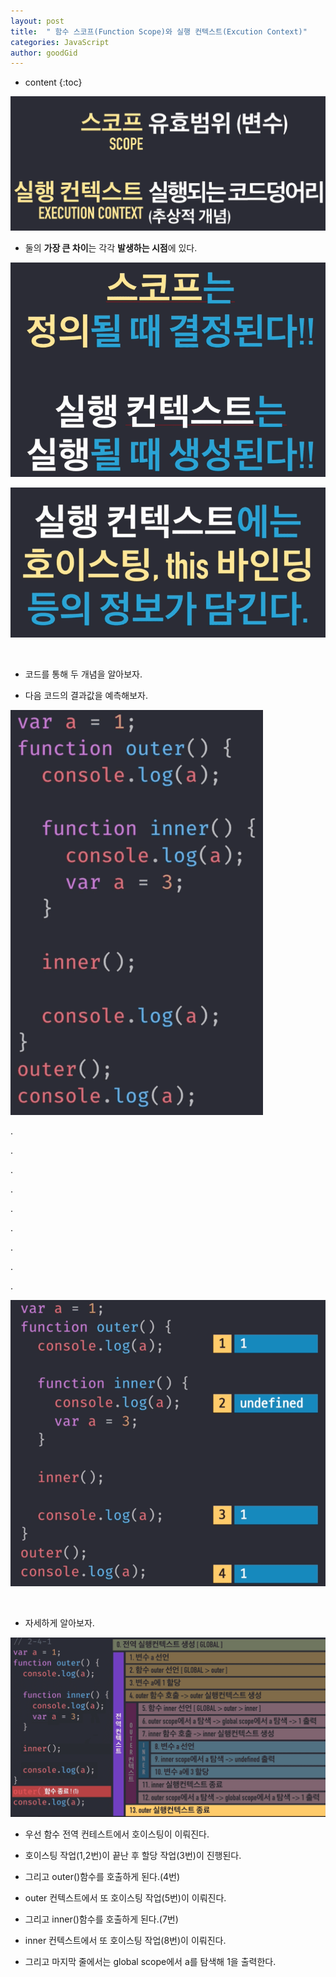```yaml
---
layout: post
title:  " 함수 스코프(Function Scope)와 실행 컨텍스트(Excution Context)"
categories: JavaScript
author: goodGid
---
```

* content
{:toc}

![](/assets/img/javascript/js_function_scope_and_excution_context_1.png)









* 둘의 **가장 큰 차이**는 각각 **발생하는 시점**에 있다.

![](/assets/img/javascript/js_function_scope_and_excution_context_2.png)

![](/assets/img/javascript/js_function_scope_and_excution_context_3.png)


<br>

* 코드를 통해 두 개념을 알아보자.

* 다음 코드의 결과값을 예측해보자.

![](/assets/img/javascript/js_function_scope_and_excution_context_4.png)

.

.

.

.

.

.

.

.

.

![](/assets/img/javascript/js_function_scope_and_excution_context_5.png)


<br>

* 자세하게 알아보자.

![](/assets/img/javascript/js_function_scope_and_excution_context_6.png)

* 우선 함수 전역 컨테스트에서 호이스팅이 이뤄진다.

* 호이스팅 작업(1,2번)이 끝난 후 할당 작업(3번)이 진행된다.

* 그리고 outer()함수를 호출하게 된다.(4번)

* outer 컨텍스트에서 또 호이스팅 작업(5번)이 이뤄진다.

* 그리고 inner()함수를 호출하게 된다.(7번)

* inner 컨텍스트에서 또 호이스팅 작업(8번)이 이뤄진다.

* 그리고 마지막 줄에서는 global scope에서 a를 탐색해 1을 출력한다.




